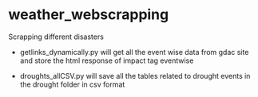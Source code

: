 # weather_webscrapping
Scrapping different disasters 


* getlinks_dynamically.py will get all the event wise data from gdac site and store the html response of impact tag eventwise

* droughts_allCSV.py will save all the tables related to drought events in the drought folder in csv format
